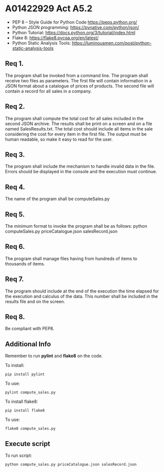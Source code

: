 # A01422929 Act A5.2
- PEP 8 – Style Guide for Python Code https://peps.python.org/
- Python JSON programming: https://pynative.com/python/json/
- Python Tutorial: https://docs.python.org/3/tutorial/index.html
- Flake 8: https://flake8.pycqa.org/en/latest/
- Python Static Analysis Tools: https://luminousmen.com/post/python-static-analysis-tools


## Req 1. 
The program shall be invoked from a
command line. The program shall receive two
files as parameters. The first file will contain
information in a JSON format about a catalogue
of prices of products. The second file will
contain a record for all sales in a company.
## Req 2. 
The program shall compute the total cost
for all sales included in the second JSON archive.
The results shall be print on a screen and on a
file named SalesResults.txt. The total cost
should include all items in the sale considering
the cost for every item in the first file.
The output must be human readable, so make it
easy to read for the user.
## Req 3. 
The program shall include the mechanism
to handle invalid data in the file. Errors should
be displayed in the console and the execution
must continue.
## Req 4. 
The name of the program shall be
computeSales.py
## Req 5. 
The minimum format to invoke the
program shall be as follows:
python computeSales.py priceCatalogue.json
salesRecord.json
## Req 6. 
The program shall manage files having
from hundreds of items to thousands of items.
## Req 7. 
The program should include at the end of
the execution the time elapsed for the
execution and calculus of the data. This number
shall be included in the results file and on the
screen.
## Req 8. 
Be compliant with PEP8.

## Additional Info
Remember to run **pylint** and **flake8** on the code.

To install:
```
pip install pylint
```

To use:
```
pylint compute_sales.py
```

To install flake8:
```
pip install flake8
```

To use:
```
flake8 compute_sales.py
```

## Execute script
To run script:
```
python compute_sales.py priceCatalogue.json salesRecord.json
```